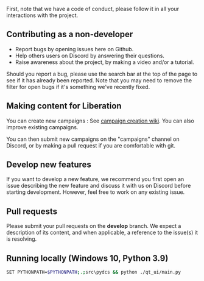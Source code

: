 First, note that we have a code of conduct, please follow it in all your interactions with the project.

## Contributing as a non-developer
 
* Report bugs by opening issues here on Github.
* Help others users on Discord by answering their questions.
* Raise awareness about the project, by making a video and/or a tutorial.

Should you report a bug, please use the search bar at the top of the page to see if it has already been reported.
Note that you may need to remove the filter for open bugs if it's something we've recently fixed.

## Making content for Liberation

You can create new campaigns : See [campaign creation wiki](https://github.com/dcs-liberation/dcs_liberation/wiki/Custom-Campaigns).
You can also improve existing campaigns.

You can then submit new campaigns on the "campaigns" channel on Discord, or by making a pull request if you are comfortable with git. 

## Develop new features

If you want to develop a new feature, we recommend you first open an issue describing the new feature and discuss it with us on Discord before starting development.
However, feel free to work on any existing issue.

## Pull requests

Please submit your pull requests on the **develop** branch. We expect a description of its content, and when applicable, a reference to the issue(s) it is resolving.


## Running locally (Windows 10, Python 3.9)
``` sh
SET PYTHONPATH=$PYTHONPATH;.;src\pydcs && python ./qt_ui/main.py
```